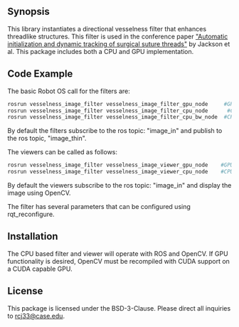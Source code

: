 ## Synopsis

This library instantiates a directional vesselness filter that enhances threadlike structures. This filter is used in the conference paper ["Automatic initialization and dynamic tracking of surgical suture threads"](http://ieeexplore.ieee.org/document/7139853/) by Jackson et al. This package includes both a CPU and GPU implementation.

## Code Example

The basic Robot OS call for the filters are: 
```sh
rosrun vesselness_image_filter vesselness_image_filter_gpu_node     #GPU based vesselness filter
rosrun vesselness_image_filter vesselness_image_filter_cpu_node      #CPU based vesselness filter
rosrun vesselness_image_filter vesselness_image_filter_cpu_bw_node  #CPU based grayscale vesselness filter
```
By default the filters subscribe to the ros topic: "image_in" and publish to the ros topic, "image_thin".

The viewers can be called as follows: 
```sh
rosrun vesselness_image_filter vesselness_image_viewer_gpu_node    #GPU based vesselness viewer
rosrun vesselness_image_filter vesselness_image_viewer_cpu_node    #CPU based vesselness viewer
```
By default the viewers subscribe to the ros topic: "image_in" and display the image using OpenCV.

The filter has several parameters that can be configured using rqt_reconfigure.

## Installation

The CPU based filter and viewer will operate with ROS and OpenCV. If GPU functionality is desired, OpenCV must be recompiled with CUDA support on a CUDA capable GPU.

## License

This package is licensed under the BSD-3-Clause. 
Please direct all inquiries to rcj33@case.edu.
